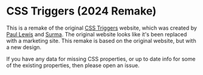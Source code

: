 # CSS Triggers (2024 Remake)

This is a remake of the original [CSS Triggers](https://csstriggers.com/) website, which was created by [Paul Lewis](https://twitter.com/aerotwist) and [Surma](https://twitter.com/dassurma). The original website looks like it's been replaced with a marketing site. This remake is based on the original website, but with a new design.

If you have any data for missing CSS properties, or up to date info for some of the existing properties, then please open an issue.
